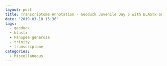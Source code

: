 ```yaml
---
layout: post
title: Transcriptome Annotation - Geoduck Juvenile Day 5 with BLASTx on Mox
date: '2019-03-18 15:36'
tags: 
  - geoduck
  - blastx
  - Panopea generosa
  - trinity
  - transcriptome
categories: 
  - Miscellaneous
---
```

